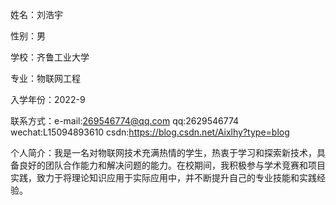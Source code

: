 姓名：刘浩宇

性别：男

学校：齐鲁工业大学

专业：物联网工程

入学年份：2022-9

联系方式：e-mail:269546774@qq.com
         qq:2629546774
         wechat:L15094893610
         csdn:https://blog.csdn.net/Aixlhy?type=blog

个人简介：我是一名对物联网技术充满热情的学生，热衷于学习和探索新技术，具备良好的团队合作能力和解决问题的能力。在校期间，我积极参与学术竞赛和项目实践，致力于将理论知识应用于实际应用中，并不断提升自己的专业技能和实践经验。
